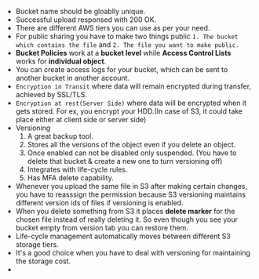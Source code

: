 * Bucket name should be gloablly unique.
* Successful upload responsed with 200 OK.
* There are different AWS tiers you can use as per your need.
* For public sharing you have to make two things public `1. The bucket which contains the file` and `2. The file you want to make public.`
* **Bucket Policies** work at a **bucket level** while **Access Control Lists** works for **individual object**.
* You can create access logs for your bucket, which can be sent to another bucket in another account.
* `Encryption in Transit` where data will remain encrypted during transfer, achieved by SSL/TLS.  
* `Encryption at rest(Server Side)` where data will be encrypted when it gets stored. For ex, you encrypt your HDD.(In case of S3, it could take place either at client side          or server side)  
* Versioning  
  1. A great backup tool. 
  2. Stores all the versions of the object even if you delete an object.
  3. Once enabled can not be disabled only suspended. (You have to delete that bucket & create a new one to turn versioning off)
  4. Integrates with life-cycle rules.
  5. Has MFA delete capability.
* Whenever you upload the same file in S3 after making certain changes, you have to reasssign the permission because S3 versioning maintains different version ids of files if versioning is enabled.  
* When you delete something from S3 it places **delete marker** for the chosen file instead of really deleting it. So even though you see your bucket empty from version tab you can restore them.
* Life-cycle management automatically moves between different S3 storage tiers.  
* It's a good choice when you have to deal with versioning for maintaining the storage cost.  
* 
